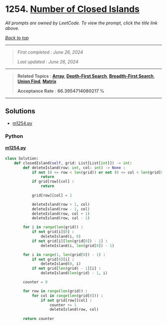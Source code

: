 # 1254. [Number of Closed Islands](<https://leetcode.com/problems/number-of-closed-islands>)

*All prompts are owned by LeetCode. To view the prompt, click the title link above.*

*[Back to top](<../README.md>)*

------

> *First completed : June 26, 2024*
>
> *Last updated : June 26, 2024*

------

> **Related Topics** : **[Array](<by_topic/Array.md>), [Depth-First Search](<by_topic/Depth-First Search.md>), [Breadth-First Search](<by_topic/Breadth-First Search.md>), [Union Find](<by_topic/Union Find.md>), [Matrix](<by_topic/Matrix.md>)**
>
> **Acceptance Rate** : **66.3954714080217 %**

------

## Solutions

- [m1254.py](<../my-submissions/m1254.py>)
### Python
#### [m1254.py](<../my-submissions/m1254.py>)
```Python
class Solution:
    def closedIsland(self, grid: List[List[int]]) -> int:
        def deleteIsland(row: int, col: int) -> None :
            if not (0 <= row < len(grid)) or not (0 <= col < len(grid[0])) :
                return
            if grid[row][col] :
                return
            
            grid[row][col] = 1

            deleteIsland(row + 1, col)
            deleteIsland(row - 1, col)
            deleteIsland(row, col + 1)
            deleteIsland(row, col - 1)

        for i in range(len(grid)) :
            if not grid[i][0] :
                deleteIsland(i, 0)
            if not grid[i][len(grid[0]) - 1] :
                deleteIsland(i, len(grid[0]) - 1)

        for i in range(1, len(grid[0]) - 1) :
            if not grid[0][i] :
                deleteIsland(0, i)
            if not grid[len(grid) - 1][i] :
                deleteIsland(len(grid) - 1, i)

        counter = 0

        for row in range(len(grid)) :
            for col in range(len(grid[0])) :
                if not grid[row][col] :
                    counter += 1
                    deleteIsland(row, col)
        
        return counter
```

